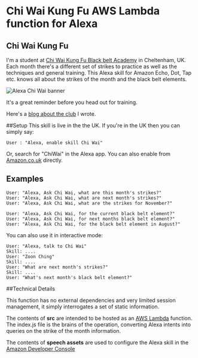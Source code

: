 # Chi Wai Kung Fu AWS Lambda function for Alexa

## Chi Wai Kung Fu
I'm a student at [Chi Wai Kung Fu Black belt Academy](http://chiwai.co.uk/) in Cheltenham, UK. Each month there's a different set of strikes to practice as well as the techniques and general training. This Alexa skill for Amazon Echo, Dot, Tap etc. knows all about the strikes of the month and the black belt elements.

![Alexa Chi Wai banner](https://mikemacd.files.wordpress.com/2017/02/chiwai_alexa_out.png?w=630&h=236) 

It's a great reminder before you head out for training.

Here's a [blog about the club](https://mikemacd.wordpress.com/2017/01/18/chi-wai-kung-fu-cheltenham-now-with-extra-tech-alexa/) I wrote.

##Setup
This skill is live in the the UK. If you're in the UK then you can simply say:

    User : "Alexa, enable skill Chi Wai"
    
Or, search for "ChiWai" in the Alexa app.
You can also enable from [Amazon.co.uk](https://www.amazon.co.uk/dp/B01MR89DZ4) directly.

## Examples
    User: "Alexa, Ask Chi Wai, what are this month's strikes?"
    User: "Alexa, Ask Chi Wai, what are next month's strikes?"
    User: "Alexa, Ask Chi Wai, what are the strikes for November?"
    
    User: "Alexa, Ask Chi Wai, for the current black belt element?"
    User: "Alexa, Ask Chi Wai, for next months black belt element?"
    User: "Alexa, Ask Chi Wai, for the black belt element in August?"
        
You can also use it in interactive mode:

    User: "Alexa, talk to Chi Wai"
    Skill: ....
    User: "Zoon Ching"
    Skill: ....
    User: "What are next month's strikes?"
	Skill: ....
	User: "What's next month's black belt element?"
    
##Technical Details
 
This function has no external dependencies and very limited session management, it simply interrogates a set of static information.

The contents of **src** are intended to be hosted as an [AWS Lambda](http://aws.amazon.com/lambda) function. The index.js file is the brains of the operation, converting Alexa intents into queries on the strike of the month information.

The contents of **speech assets** are used to configure the Alexa skill in the [Amazon Developer Console](https://developer.amazon.com/edw/home.html)



